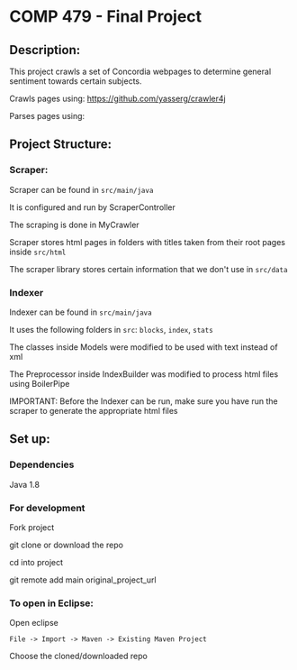 # COMP 479 - Final Project

## Description:
This project crawls a set of Concordia webpages to determine general sentiment towards certain subjects.

Crawls pages using: https://github.com/yasserg/crawler4j

Parses pages using: 

## Project Structure:
### Scraper:
Scraper can be found in `src/main/java`

It is configured and run by ScraperController

The scraping is done in MyCrawler

Scraper stores html pages in folders with titles taken from their root pages inside `src/html`

The scraper library stores certain information that we don't use in `src/data`

### Indexer
Indexer can be found in `src/main/java`

It uses the following folders in `src`: `blocks`, `index`, `stats`

The classes inside Models were modified to be used with text instead of xml

The Preprocessor inside IndexBuilder was modified to process html files using BoilerPipe

IMPORTANT: Before the Indexer can be run, make sure you have run the scraper to generate the appropriate html files

## Set up:

### Dependencies
Java 1.8

### For development
Fork project

git clone or download the repo

cd into project

git remote add main original_project_url

### To open in Eclipse:
Open eclipse

`File -> Import -> Maven -> Existing Maven Project`

Choose the cloned/downloaded repo
